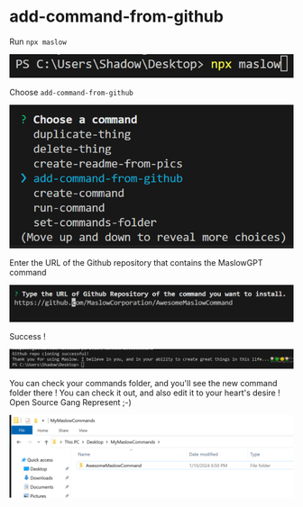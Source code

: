 
# add-command-from-github

Run `npx maslow`

<p align="center">
  <img src="assets\993d856a26595fe8ccbf9d3448729ec1.png" alt="">
</p>

Choose `add-command-from-github`

<p align="center">
  <img src="assets\786e46d92d4d6ab9e4f94502302dad2c.png" alt="">
</p>

Enter the URL of the Github repository that contains the MaslowGPT command

<p align="center">
  <img src="assets\efcaaf8794d9eb61446c2009315b750b.png" alt="">
</p>

Success !

<p align="center">
  <img src="assets\ab5f38f30dfb2aafb1a74ad811d502bd.png" alt="">
</p>

You can check your commands folder, and you'll see the new command folder there ! You can check it out, and also edit it to your heart's desire ! Open Source Gang Represent ;-)

<p align="center">
  <img src="assets\0c3a47161ce2fa615e34bd0e6423acc8.png" alt="">
</p>
